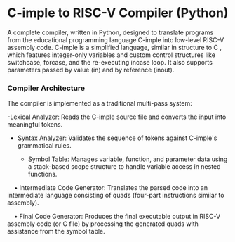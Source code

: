 # **C-imple to RISC-V Compiler (Python)**

A complete compiler, written in Python, designed to translate programs from the educational programming language C-imple into low-level RISC-V assembly code. C-imple is a simplified language, similar in structure to C , which features integer-only variables and custom control structures like switchcase, forcase, and the re-executing incase loop. It also supports parameters passed by value (in) and by reference (inout).

### **Compiler Architecture**

The compiler is implemented as a traditional multi-pass system:

-Lexical Analyzer: Reads the C-imple source file and converts the input into meaningful tokens.

- Syntax Analyzer: Validates the sequence of tokens against C-imple's grammatical rules.

  - Symbol Table: Manages variable, function, and parameter data using a stack-based scope structure to handle variable access in nested functions.

&nbsp;&nbsp;&nbsp;&nbsp;•	Intermediate Code Generator: Translates the parsed code into an intermediate language consisting of quads (four-part instructions similar to assembly).

&nbsp;&nbsp;&nbsp;&nbsp;•	Final Code Generator: Produces the final executable output in RISC-V assembly code (or C file) by processing the generated quads with assistance from the symbol table.
